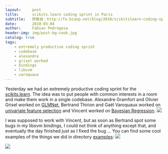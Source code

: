 ```yaml
---
layout:     post
title:      scikits.learn coding sprint in Paris
subtitle:   转载自：http://fa.bianp.net/blog/2010/scikitslearn-coding-sprint-in-paris/
date:       2010-03-04
author:     Fabian Pedregosa
header-img: img/post-bg-cook.jpg
catalog: true
tags:
    - extremely productive coding sprint
    - codebase
    - alexandre
    - grisel worked
    - bindings
    - libsvm
    - varoquaux
---
```


Yesterday we had an extremely productive coding sprint for the
[scikits.learn](http://scikit-learn.sf.net/.). The idea was to put people with common interests in a
room and make them work in a single codebase. Alexandre Gramfort and
Olivier Grisel worked on [GLMNet](http://scikit-learn.svn.sourceforge.net/viewvc/scikit-learn/trunk/scikits/learn/glm), Bertrand Thirion and Gaël Varoquaux
worked on [univariate feature selection](http://scikit-learn.svn.sourceforge.net/viewvc/scikit-learn/trunk/scikits/learn/feature_selection) and Vincent worked on
[Bayesian Regression](http://scikit-learn.svn.sourceforge.net/viewvc/scikit-learn/trunk/scikits/learn/bayes).
![](http://farm5.static.flickr.com/4067/4405351641_5675ba000c.jpg)


I was supposed to work
with Vincent, but as soon as Bertrand spot some bugs in my libsvm
bindings, I could not think of anything except that, and eventually the
day finished just as I fixed the bug ... You can find some cool examples
of the things we did in directory [examples](http://scikit-learn.svn.sourceforge.net/viewvc/scikit-learn/trunk/examples):
![](http://farm5.static.flickr.com/4069/4405398285_ec2e4bf805.jpg)

![](http://farm3.static.flickr.com/2707/4405404339_550bc56071.jpg)

